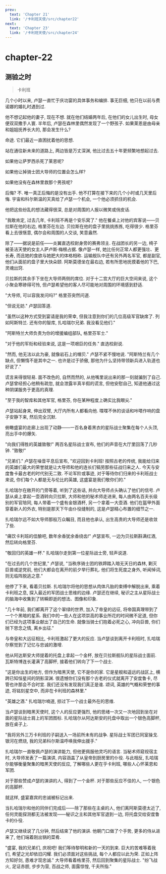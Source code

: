 ```yaml
---
prev:
  text: 'Chapter 21'
  link: '/卡利班天使/src/chapter22'
next:
  text: 'Chapter 23'
  link: '/卡利班天使/src/chapter24'
---
```


# chapter-22

## 测验之时

> 卡利班

几个小时以来, 卢瑟一直忙于庆功宴的具体事务和编排. 事无巨细, 他只在以前与费诺娜的婚礼时遇到过.

他不想记起他的妻子, 现在不想. 就在他们结婚两年后, 在他们的女儿出生时, 母女便双双撒手人寰. 半年后, 卢瑟在森林里偶然发现了一个野孩子. 如果莱恩是由母亲和姐姐抚养长大的, 那会发生什么?

命途. 它们最近一直困扰着他的思想.

站在通往新未来的道路上, 两边皆是万丈深渊, 他比过去五十年更频繁地想起过去.

如果他让萨罗西杀死了莱恩呢?

如果他让掉骑士团大导师的位置会怎么样?

如果他没有在森林里救那个男孩呢?

后悔? 不. 唯一真正后悔的是没有出手. 他不打算在接下来的几个小时或几天里后悔. 宇宙和科尔斯温的天真给了卢瑟一个机会, 一个他必须抓住的机会.

他把这些纷乱的想法藏得很深, 总是对周围的人报以微笑或俏皮话.

"我敢肯定, 过去几年, 卡利班不再是个安乐窝了." 他在餐桌上对他的宾客说——贝拉斯在他的右边, 格里芬在左边. 贝拉斯在他的盘子里挑挑拣拣, 吃得很少. 格里芬看上去很惬意, 偶尔会和周围的人交谈, 笑意盎然.

除了——据说是前任——炎翼直选校尉身旁的赛弗领主. 在战团长的另一边, 椅子被圣洁天使的女主人萨卢斯·梅根占据. 像卢瑟一样, 她比任何正常人都更强壮、更长寿, 而且她的食欲与她肥大的体格相称. 运输舰队中还有另外两名军官, 都是副官, 他们从面前的盘子里大快朵颐. 阿斯莫德坐在最右边, 若有所思地抚摸着他的下巴, 灵魂出窍.

贝拉斯的其余手下坐在大导师两侧的席位. 对于十二宫大厅的巨大空间来说, 这个小聚会寒碜得可怜, 但卢瑟希望他的客人尽可能地对周围的环境感到舒适.

"大导师, 可以容我发问吗?" 格里芬突然问道.

"但说无妨." 卢瑟回答道.

"虽然以这种方式受到宴请是我的荣幸, 但我注意到你们的几位高级军官缺席了. 列如阿斯特兰. 还有你的智库, 扎哈瑞尔兄弟. 我没看见他们."

"阿斯特兰大师负责为你的增援编组部队, 格里芬军士."

"对于他的军衔和经验来说, 这是一项艰巨的任务." 直选校尉说.

"然而, 他无法以此为豪, 就像岩石上的帽贝." 卢瑟不紧不慢地说. "阿斯特兰有几个缺点, 但懒惰不是其中之一. 也许是过于骄傲, 那他为什么坚持带领新兵进入轨道也好说了."

谎言来得很轻易. 面不改色的, 自然而然的, 从他嘴里说出来的那一刻就骗到了自己. 卢瑟曾经担心他稍有疏忽, 就会泄露半真半假的谎言, 但他安慰自己, 知道他通过这种阴谋服务于更高的真理.

"至于我的智库和其他军官, 格里芬, 你在某种程度上确实比我眼尖."

卢瑟站起身来, 伸出双臂, 大厅内所有人都看向他. 喋喋不休的谈话和咔嗒作响的盘子安静下来, 然后完全沉默.

俯瞰盛宴的走廊上出现了动静——一百名身着黑衣的星际战士聚集在每个人头顶, 亮出手中的爆矢.

"向我们得胜的英雄致敬!" 两百名星际战士宣布, 他们的声音在大厅里回荡了几秒钟. "致敬!"

"兄弟们." 卢瑟在噪音平息后宣布, "欢迎回到卡利班! 按照古老的传统, 我能给归来的英雄们最大的荣誉就是让大导师和他的连长们犒劳那些征战归来之人. 今天与安度鲁卡最古老的时代别无二致. 不论军阶或事迹, 对于等待你们归来的卡利班战士来说, 你们每个人都是无与伦比的英雄, 这盛宴是我们敬你们的."

扎哈瑞尔在敞开的门旁等着, 听到了这些话, 并向大导师点头确认了他们的信号. 卢瑟从桌上拿起一壶酒转向贝拉斯, 大师和他的秘术师走进来, 每人由两名百夫长级别的军官陪同, 每人带着一个盛有金银酒杯, 另一个拿着一大壶酒. 他们在盔甲外面穿着新人的外衣, 特别是那天下午由仆役缝制的, 这是卢瑟精心布置的细节之一.

扎哈瑞尔远不如大导师那般万众瞩目, 而且他也承认, 出生高贵的大导师还是收敛了些.

"痛饮卡利班的佳酿吧, 数年余香犹余香绕齿!" 卢瑟宣布, 一边为贝拉斯斟满红酒, 然后转向格里芬.

"敬回归的英雄一杯." 扎哈瑞尔走到第一位星际战士旁, 轻声说道.

"在过去的几个世纪里," 卢瑟说, "当秩序骑士团的铁蹄踏入暗无天日的森林, 剿灭巨兽或逆党前, 他们大都会在离开的前夕举行葬礼. 他们将生死度之身外, 听闻悼词, 则无临阵脱逃之意."

他停了下来, 看着贝拉斯. 扎哈瑞尔将他的思想从肉体凡胎的束缚中解脱出来, 乘着卡利班之息, 探入最近的军团战士思维的边缘. 卢瑟还在继续, 秘识之主从星际战士的脑海中收集到了转瞬即逝的想法、图像和印象.

"几十年前, 我们都离开了这个翠绿的世界, 加入了帝皇的远征, 将帝国真理带到了一个个黑暗的星系. 我们中的一些人在这项崇高的事业所花的时间微不足道, 但你们已经为这项事业献出了自己的生命. 就像当骑士们抱着必死之心, 冲向巨兽, 你们抛下思念之情, 离乡出征."

与帝皇和大远征相比, 卡利班激起了更大的反应. 当卢瑟谈到离开卡利班时, 扎哈瑞尔察觉到了记忆与忠诚的激增.

他从阿达斯安大师提着的托盘上拿起一个金杯, 放在贝拉斯舰队的星际战士面前. 瓦斯特博连长灌满了高脚杯, 接着他们转向了下一个战士.

"这是你出生的地方, 但作为暗黑天使, 它不是你的家. 它是星舰和遥远的战区上, 横跨已知恒星间的阴影深渊. 很遗憾你们没有那个古老的仪式就离开了安度鲁卡, 尽管也许那会不合时宜. 我们还没有发现我们真正是谁. 颂词, 英雄的气概和荣誉的事迹, 将铭刻星空中, 而非在卡利班的森林里."

"英雄之酒." 扎哈瑞尔喃道, 掠过下一个战士最外在的思维.

当卢瑟谈到暗黑天使时, 这个人的反应更强烈, 他的思绪一次又一次地回到坐在对面的星际战士肩上的军团图标. 扎哈瑞尔从阿达斯安的托盘中取出一个银色高脚杯, 放在桌子上.

"我将另外三万卡利班的子嗣送入一场前所未有的战争. 星际战士军团已同室操戈. 银河在燃烧, 我的兄弟科尔斯温呼唤我伸出援手."

扎哈瑞尔一直敬佩卢瑟的演讲能力, 但他更佩服他灵巧的语言. 当秘术师窥视宿主时, 大导师发表了一篇演讲, 内容涵盖了从皇帝到厨房里的仆役. 与此相反, 扎哈瑞尔能够衡量聚集的暗黑天使的反应, 了解哪些人更在乎卡利班, 哪些人心怀莱恩和军团.

对于那些赞成卢瑟的演讲的人, 得到了一个金杯. 对于那些反应不佳的人, 一个银色的高脚杯.

就这样, 盛宴嘉宾的忠诚被标记出来.

当扎哈瑞尔和他的同伴们完成后——除了那些在主桌的人, 他们离阿斯莫德太近了, 任何灵能探测都无法被发现——秘识之主和其他军官退到一边, 将托盘交给安度鲁卡的仆役.

卢瑟又继续说了几分钟, 然后结束了他的演讲. 他朝门口做了个手势, 更多的侍从进来了, 他们端着刚出锅的菜肴.

"盛宴, 我的兄弟们, 庆祝吧! 我们等待黎明和新的一天的到来. 巨大的苦难等着我们, 希望之光却依旧闪耀. 我们必须面对这些挑战, 每个人都应以此为荣. 正如上阵方知好剑, 患难才现忠诚." 大导师看着格里芬, 然后回到聚集的星际战士. "纷飞战火, 足证赤胆, 步步为营, 百战之师, 面露惊惶, 千夫所指."
